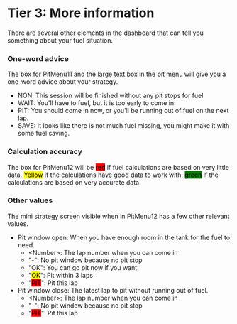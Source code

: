 # Tier 3: More information

There are several other elements in the dashboard that can tell you something about your fuel situation.&#x20;

### One-word advice

The box for PitMenu11 and the large text box in the pit menu will give you a one-word advice about your strategy.

* NON: This session will be finished without any pit stops for fuel
* WAIT: You'll have to fuel, but it is too early to come in
* PIT: You should come in now, or you'll be running out of fuel on the next lap.
* SAVE: It looks like there is not much fuel missing, you might make it with some fuel saving.

### Calculation accuracy

The box for PitMenu12 will be <mark style="background-color:red;">red</mark> if fuel calculations are based on very little data. <mark style="background-color:yellow;">Yellow</mark> if the calculations have good data to work with, <mark style="background-color:green;">green</mark> if the calculations are based on very accurate data.&#x20;

### Other values

The mini strategy screen visible when in PitMenu12 has a few other relevant values.&#x20;

* Pit window open: When you have enough room in the tank for the fuel to need.&#x20;
  * \<Number>: The lap number when you can come in
  * "-": No pit window because no pit stop
  * "OK": You can go pit now if you want
  * "<mark style="background-color:yellow;">OK</mark>": Pit within 3 laps
  * "<mark style="background-color:red;">PIT</mark>": Pit this lap
* Pit window close: The latest lap to pit without running out of fuel.&#x20;
  * \<Number>: The lap number when you can come in
  * "-": No pit window because no pit stop
  * "<mark style="background-color:red;">PIT</mark>": Pit this lap
